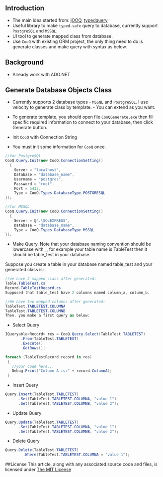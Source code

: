## Introduction

- The main idea started from: [jOOQ](http://www.jooq.org), [typedquery](https://github.com/EndsOfTheEarth/Typed-Query)
- Useful library to make `typed-safe` query to database, currently support `PostgreSQL` and `MSSQL`.
- UI tool to generate mapped class from database.
- Use `CooQ` with existing ORM project, the only thing need to do is generate classes and make query with syntax as below.

## Background

- Already work with ADO.NET

## Generate Database Objects Class

- Currently supports 2 database types - `MSSQL` and `PostgreSQL`. I use velocity to generate class by template. - You can extend as you want.

- To generate template, you should open file `CooQGenerate.exe` then fill specific required information to connect to your database, then click Generate button.

- Init  `CooQ` with Connection String

- You must init some information for `CooQ` once.

```c#
//for PostgreSQl
CooQ.Query.Init(new CooQ.ConnectionSetting()
  {
    Server = "localhost",
    Database = "database_name",
    Username = "postgres",
    Password = "root",
    Port = 5432,
    Type = CooQ.Types.DatabaseType.POSTGRESQL
});
```

```c#
//for MSSQL
CooQ.Query.Init(new CooQ.ConnectionSetting()
  {
    Server = @".\SQLEXPRESS",
    Database = "database_name",
    Type = CooQ.Types.DatabaseType.MSSQL
});
```

- Make Query.
Note that your database naming convention should be lowercase with _, for example your table name is TableTest then it should be table_test in your database.

Suppose you create a table in your database named table_test and your generated class is:

```c#
//we have 2 mapped class after generated:
Table.TableTest.cs
Record.TableTestRecord.cs
Supposed that table_test have 2 columns named column_a, column_b.
```

```c#
//We have two mapped columns after generated:
TableTest.TABLETEST.COLUMNA
TableTest.TABLETEST.COLUMNB
Then, you make a first query as below:
```

- Select Query
```c#
IQueryable<Record> res = CooQ.Query.Select(TableTest.TABLETEST)
       .From(TableTest.TABLETEST)
       .Execute()
       .GetRows();

foreach (TableTestRecord record in res)
 {
   //your code here...
   Debug.Print("Column A is:" + record.ColumnA);
 }
 ```

 - Insert Query
```c#
Query.Insert(TableTest.TABLETEST)
      .Set(TableTest.TABLETEST.COLUMNA, "value 1")
      .Set(TableTest.TABLETEST.COLUMNB, "value 2");
```

- Update Query
```c#
Query.Update(TableTest.TABLETEST)
      .Set(TableTest.TABLETEST.COLUMNA, "value 1")
      .Set(TableTest.TABLETEST.COLUMNB, "value 2");
```

- Delete Query
```c#
Query.Delete(TableTest.TABLETEST)
        .Where(TableTest.TABLETEST.COLUMNA = "value 1");
```

##License
This article, along with any associated source code and files, is licensed under [The MIT License](http://www.opensource.org/licenses/mit-license.php)

